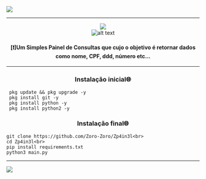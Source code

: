 <p><img src="https://camo.githubusercontent.com/71b837571c48af3aa60a73dbc9d5936aa359d78efbfa8a6743cbbbc16b80ef4d/68747470733a2f2f63646e2e646973636f72646170702e636f6d2f6174746163686d656e74732f3830353930323039333930363630383138362f3830353931333937323533353539303932322f74656e6f722e676966" /></p>
<hr>
<div style="text-align:center;">
  <img src="https://raw.githubusercontent.com/MicaelliMedeiros/micaellimedeiros/master/image/computer-illustration.png" /><br>
  <img src="https://camo.githubusercontent.com/c676b5f90a1650624a0a9832d7954edda1db39ad3347d90c8c51e88ff2f92252/68747470733a2f2f696d672e736869656c64732e696f2f62616467652f507974686f6e2d4646443433423f7374796c653d666f722d7468652d6261646765266c6f676f3d707974686f6e266c6f676f436f6c6f723d6461726b677265656e" alt="alt text" title="python"/>
</div>
<div style="text-align:center;">
  <h4 align="center">[❗]Um Simples Painel de Consultas que cujo o objetivo é retornar dados como nome, CPF, ddd, número etc...</h4>
  <hr>
</div>
<h3 align="center">Instalação inicial🌐</h3>

```
 pkg update && pkg upgrade -y
 pkg install git -y
 pkg install python -y
 pkg install python2 -y
```

<h3 align="center">Instalação final🌐</h3>

```
git clone https://github.com/Zoro-Zoro/Zp4in3l<br>
cd Zp4in3l<br>
pip install requirements.txt
python3 main.py
```

<hr>
<p><img src="https://camo.githubusercontent.com/71b837571c48af3aa60a73dbc9d5936aa359d78efbfa8a6743cbbbc16b80ef4d/68747470733a2f2f63646e2e646973636f72646170702e636f6d2f6174746163686d656e74732f3830353930323039333930363630383138362f3830353931333937323533353539303932322f74656e6f722e676966" /></p>

